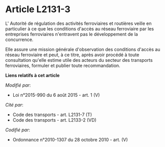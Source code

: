 # Article L2131-3

L'     Autorité de régulation des activités ferroviaires et routières  veille en particulier à ce que les conditions d'accès
au réseau ferroviaire par les entreprises ferroviaires n'entravent pas le développement de la concurrence. 

Elle assure une mission générale d'observation des conditions d'accès au réseau ferroviaire et peut, à ce titre, après avoir
procédé à toute consultation qu'elle estime utile des acteurs du secteur des transports ferroviaires, formuler et publier
toute recommandation.

**Liens relatifs à cet article**

_Modifié par_:

  - Loi n°2015-990 du 6 août 2015 - art. 1 (V)

_Cité par_:

  - Code des transports - art. L2131-7 (T)
  - Code des transports - art. L2133-2 (VD)

_Codifié par_:

  - Ordonnance n°2010-1307 du 28 octobre 2010 - art. (V)
